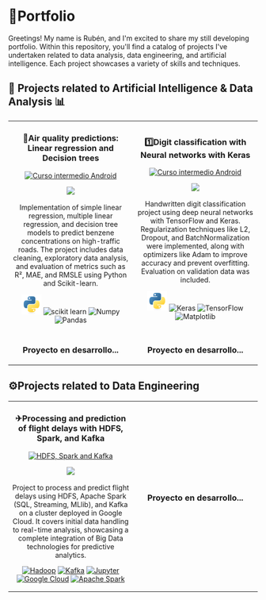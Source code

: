 # 💼Portfolio

Greetings! My name is Rubén, and I'm excited to share my still developing portfolio. Within this repository, you'll find a catalog of projects I've undertaken related to data analysis, data engineering, and artificial intelligence. Each project showcases a variety of skills and techniques.

## 🤖 **Projects related to Artificial Intelligence & Data Analysis** 📊
<!-- 1a tabla, 1a fila (AI)-->
<table>
<tr>
<td width="50%">
<h3 align="center">💨Air quality predictions: Linear regression and Decision trees</h3>
<div align="center">
<a href="https://github.com/Rubenjme/air-quality-predictions-rf-lr" target="_blank"><img src="https://img.freepik.com/fotos-premium/calidad-aire-disminuye-debido-actividades-industriales-que-empeoran-niveles-contaminacion_795881-12126.jpg" width="400" alt="Curso intermedio Android"></a>
  
<p>
<a href="https://github.com/Rubenjme/air-quality-predictions-rf-lr" target="_blank">
<img src="https://img.shields.io/badge/Go to the project-ff9?style=for-the-badge&logo=github&logoColor=black">
</a>
</p>

<p>Implementation of simple linear regression, multiple linear regression, and decision tree models to predict benzene concentrations on high-traffic roads. The project includes data cleaning, exploratory data analysis, and evaluation of metrics such as R², MAE, and RMSLE using Python and Scikit-learn.</p>
<p align="center">
<a href="https://www.python.org" title="Python"> <img src="https://raw.githubusercontent.com/devicons/devicon/master/icons/python/python-original.svg" alt="python" width="40" height="40" /></a> <!-- Python -->
<img src="https://cdn.jsdelivr.net/gh/devicons/devicon@latest/icons/scikitlearn/scikitlearn-original.svg" alt="scikit learn" width="47" height="47" title="Scikit Learn" />  <!-- Scikit learn -->
<img src="https://cdn.jsdelivr.net/gh/devicons/devicon@latest/icons/numpy/numpy-original.svg" alt="Numpy" width="40" height="40" title="Numpy" /> <!-- Numpy -->
<img src="https://cdn.jsdelivr.net/gh/devicons/devicon@latest/icons/pandas/pandas-original-wordmark.svg" alt="Pandas" width="41" height="41" title="Pandas" /> <!-- Pandas -->
</p>
</div>                                                                                      
</td>       


<!----------------------------------------------------------------------------------------------->
<!----------------------------------------------------------------------------------------------->

<td width="50%">
<h3 align="center">1️⃣Digit classification with Neural networks with Keras</h3>
<div align="center">
<a href="https://github.com/Rubenjme/air-quality-predictions-rf-lr" target="_blank"><img src="https://www.shutterstock.com/image-vector/deep-neural-network-dnn-diagram-600nw-2291330795.jpg" width="445" height = "260" alt="Curso intermedio Android"></a>

<p>
<a href="https://github.com/Rubenjme/Digit-classification" target="_blank">
<img src="https://img.shields.io/badge/Go to the project-0b97d4?style=for-the-badge&logo=github&logoColor=black">
</a>
</p>

<p> Handwritten digit classification project using deep neural networks with TensorFlow and Keras. Regularization techniques like L2, Dropout, and BatchNormalization were implemented, along with optimizers like Adam to improve accuracy and prevent overfitting. Evaluation on validation data was included. </p>

<p align="center">
<a href="https://www.python.org" title="Python"> <img src="https://raw.githubusercontent.com/devicons/devicon/master/icons/python/python-original.svg" alt="python" width="40" height="40" /></a> <!-- Python -->
<img src="https://cdn.jsdelivr.net/gh/devicons/devicon@latest/icons/keras/keras-original.svg" alt="Keras" width="37" height="37" title="Keras" />   <!-- Keras -->
<img src="https://cdn.jsdelivr.net/gh/devicons/devicon@latest/icons/tensorflow/tensorflow-original.svg" alt="TensorFlow" width="37" height="37" title="TensorFlow" />  <!-- TensorFlow -->
<img src="https://cdn.jsdelivr.net/gh/devicons/devicon@latest/icons/matplotlib/matplotlib-original.svg" alt="Matplotlib" width="37" height="37" title="Matplotlib" />  <!-- Matplotlib -->
</p>
</div>                                                                                      
</td> 


<!----------------------------------------------------------------------------------------------->
<!-------------------------------------1a tabla, 2a fila (AI)------------------------------------>
<!----------------------------------------------------------------------------------------------->

<tr>
<td width="50%">
<h3 align="center">Proyecto en desarrollo...</h3>
</td>
  
<td width="50%">
<h3 align="center">Proyecto en desarrollo...</h3>
</td>
</tr>
</table>



<!----------------------------------------------------------------------------------------------->
<!----------------------------------------------------------------------------------------------->
<!--------------------------------2a tabla, 1a fila (Data Engineering)--------------------------->
<!----------------------------------------------------------------------------------------------->
<!----------------------------------------------------------------------------------------------->

## ⚙**Projects related to Data Engineering**

<table>
<tr>
<td width="50%">
<h3 align="center">✈Processing and prediction of flight delays with HDFS, Spark, and Kafka</h3>
<div align="center">
<a href="https://github.com/Rubenjme/data_processing_hdfs_spark_mllib_kafka" target="_blank"><img src="https://static.vecteezy.com/system/resources/thumbnails/024/637/674/small_2x/jet-plane-in-flight-generative-ai-photo.jpg" width="400" alt="HDFS, Spark and Kafka"></a>
<p>
<a href="https://github.com/Rubenjme/data_processing_hdfs_spark_mllib_kafka" target="_blank">
<img src="https://img.shields.io/badge/Go to the project-b3e6f5?style=for-the-badge&logo=github&logoColor=black">
</a>
</p>
<p>Project to process and predict flight delays using HDFS, Apache Spark (SQL, Streaming, MLlib), and Kafka on a cluster deployed in Google Cloud. It covers initial data handling to real-time analysis, showcasing a complete integration of Big Data technologies for predictive analytics.</p>

<p align="center">
<a href="https://hadoop.apache.org" title="Hadoop"> <img src="https://i.imgur.com/83PZnwA.png" alt="Hadoop" width="50" height="50" /></a> <!-- Hadoop -->
<a href="https://kafka.apache.org" title="Apache Kafka"> <img src="https://i.imgur.com/MFcdpIP.png" alt="Kafka" width="44" height="44" /></a> <!-- Kafka -->
<a href="https://jupyter.org" title="Jupyter"> <img src="https://cdn.jsdelivr.net/gh/devicons/devicon@latest/icons/jupyter/jupyter-original-wordmark.svg" alt="Jupyter" width="40" height="40" /></a> <!-- Jupyter -->
<a href="https://www.cloud.google.com" title="Google Cloud"> <img src="https://cdn.jsdelivr.net/gh/devicons/devicon@latest/icons/googlecloud/googlecloud-original.svg" alt="Google Cloud" width="40" height="40" /></a> <!-- Google Cloud -->
<a href="https://spark.apache.org" title="Apache Spark"> <img src="https://i.imgur.com/0qZULBd.png" alt="Apache Spark" width="55" height="33" /></a> <!-- Apache Spark -->
</p>
</div>                                                                                   
</td>       

<td width="50%">
<h3 align="center">Proyecto en desarrollo...</h3>                                                                               
</td>  
</table>


<!-- Iconos
<img src="https://img.icons8.com/color/48/000000/react-native.png" alt="React" width="30"> <!-- React --
<img src="https://img.icons8.com/color/48/000000/firebase.png" alt="Firebase" width="30"> <!-- Firebase --
<a href="https://www.python.org" title="Python"> <img src="https://raw.githubusercontent.com/devicons/devicon/master/icons/python/python-original.svg" alt="python" width="40" height="40" /></a> <!-- Python --
<img src="https://cdn.jsdelivr.net/gh/devicons/devicon@latest/icons/keras/keras-original.svg" />   <!-- Keras --
<img src="https://cdn.jsdelivr.net/gh/devicons/devicon@latest/icons/tensorflow/tensorflow-original.svg" />  <!-- TensorFlow --
<img src="https://cdn.jsdelivr.net/gh/devicons/devicon@latest/icons/matplotlib/matplotlib-original.svg" />  <!-- Matplotlib --
<a href="https://spark.apache.org" title="Apache Spark"> <img src="https://i.imgur.com/0qZULBd.png" alt="Apache Spark" width="55" height="33" /></a> <!-- Apache Spark --
<a href="https://kafka.apache.org" title="Apache Kafka"> <img src="https://i.imgur.com/MFcdpIP.png" alt="Kafka" width="40" height="40" /></a> <!-- Kafka --
<a href="https://hadoop.apache.org" title="Hadoop"> <img src="https://i.imgur.com/83PZnwA.png" alt="Hadoop" width="50" height="50" /></a> <!-- Hadoop --        
<a href="https://jupyter.org" title="Jupyter"> <img src="https://cdn.jsdelivr.net/gh/devicons/devicon@latest/icons/jupyter/jupyter-original-wordmark.svg" alt="Jupyter" width="40" height="40" /></a> <!-- Jupyter --
<a href="https://www.cloud.google.com" title="Google Cloud"> <img src="https://cdn.jsdelivr.net/gh/devicons/devicon@latest/icons/googlecloud/googlecloud-original.svg" alt="Google Cloud" width="40" height="40" /></a> <!-- Google Cloud --


En el repositorio principal poner una tabla que enlace a algunos de ellos 

Para la paleta de colores -> https://icolorpalette.com/color
Para iconos -> https://devicon.dev
-->

